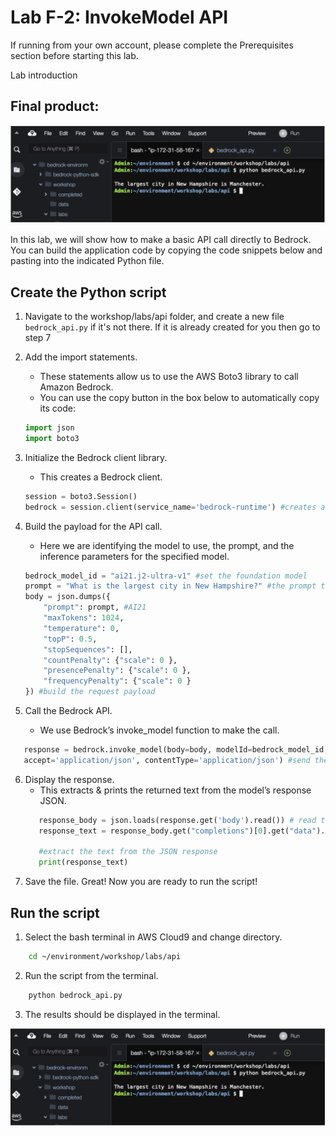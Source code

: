 # Lab F-2: InvokeModel API

If running from your own account, please complete the Prerequisites section before starting this lab.

Lab introduction

## Final product:

![Final Result](/Images/Lab2_Image1.png)

In this lab, we will show how to make a basic API call directly to Bedrock.
You can build the application code by copying the code snippets below and pasting into the indicated Python file.

## Create the Python script

1. Navigate to the workshop/labs/api folder, and create a new file `bedrock_api.py` if it's not there. If it is already created for you then go to step 7

2. Add the import statements.
    - These statements allow us to use the AWS Boto3 library to call Amazon Bedrock.
    - You can use the copy button in the box below to automatically copy its code:
    ```python
    import json
    import boto3
    ```
    
3. Initialize the Bedrock client library.
   - This creates a Bedrock client.
   ```python
   session = boto3.Session()
   bedrock = session.client(service_name='bedrock-runtime') #creates a Bedrock client
   ```
4. Build the payload for the API call.
   - Here we are identifying the model to use, the prompt, and the inference parameters for the specified model.
   ```python
   bedrock_model_id = "ai21.j2-ultra-v1" #set the foundation model
   prompt = "What is the largest city in New Hampshire?" #the prompt to send to the model
   body = json.dumps({
       "prompt": prompt, #AI21
       "maxTokens": 1024,
       "temperature": 0,
       "topP": 0.5,
       "stopSequences": [],
       "countPenalty": {"scale": 0 },
       "presencePenalty": {"scale": 0 },
       "frequencyPenalty": {"scale": 0 }
   }) #build the request payload
   ```
5. Call the Bedrock API.
   - We use Bedrock’s invoke_model function to make the call.
   
```python
   response = bedrock.invoke_model(body=body, modelId=bedrock_model_id, 
   accept='application/json', contentType='application/json') #send the payload to Bedrock
```

6. Display the response.
   - This extracts & prints the returned text from the model’s response JSON.
   ```python
      response_body = json.loads(response.get('body').read()) # read the response
      response_text = response_body.get("completions")[0].get("data").get("text") 
      
      #extract the text from the JSON response
      print(response_text)
   ```
7. Save the file.
Great! Now you are ready to run the script!

## Run the script

1. Select the bash terminal in AWS Cloud9 and change directory.
   
```bash
    cd ~/environment/workshop/labs/api
```    
    
2. Run the script from the terminal.
   
```bash
    python bedrock_api.py
```    
    
3. The results should be displayed in the terminal.

![Final Result](/Images/Lab2_Image2.png)



